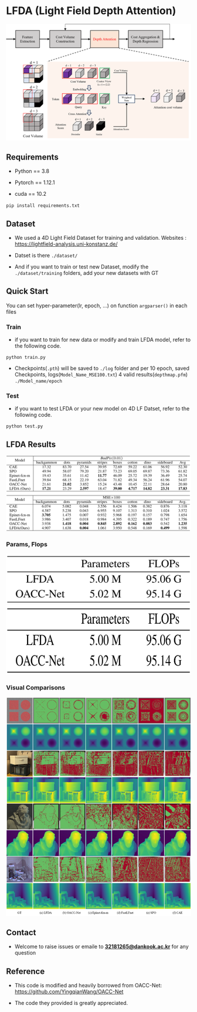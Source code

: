 # LFDA (Light Field Depth Attention)
![architecture](./images/Model_architecture.png)

## Requirements

* Python == 3.8

+ Pytorch == 1.12.1

+ cuda == 10.2


`pip install requirements.txt`

## Dataset

+ We used a 4D Light Field Dataset for training and validation. Websites : https://lightfield-analysis.uni-konstanz.de/

+ Datset is there `./dataset/`

+ And if you want to train or test new Dataset, modify the `./dataset/training` folders, add your new datasets with GT

## Quick Start
You can set hyper-parameter(lr, epoch, ...) on function `argparser()` in each files
### Train

+ if you want to train for new data or modify and train LFDA model, refer to the following code.

```
python train.py
```

+ Checkpoints(`.pth`) will be saved to `./log` folder and per 10 epoch, saved Checkpoints, logs(`Model_Name_MSE100.txt`) 4 valid results(`depthmap.pfm`) `./Model_name/epoch`


### Test

+ if you want to test LFDA or your new model on 4D LF Datset, refer to the following code.

```
python test.py
```

## LFDA Results
![Metrics](./images/results.png)

### Params, Flops
![Param_FLOPS](./images/param_flops.png)
<img src="./images/param_flops.png" width="710" height="190"/>

### Visual Comparisons
![Visualization_results](./images/visual_results.png)
## Contact

+ Welcome to raise issues or emaile to **32181265@dankook.ac.kr** for any question

## Reference

+ This code is modified and heavily borrowed from OACC-Net:
https://github.com/YingqianWang/OACC-Net

+ The code they provided is greatly appreciated.
